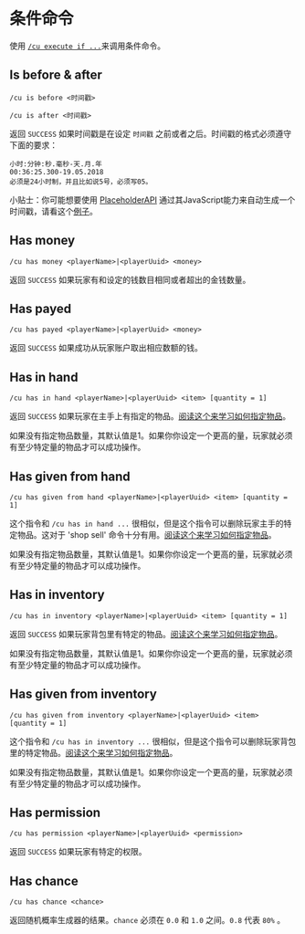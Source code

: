 # 条件命令

使用 [`/cu execute if ...`](https://github.com/Scott-CT/CommandUtilswiki-zh_CN/wiki/%E6%89%A7%E8%A1%8C%E5%91%BD%E4%BB%A4#if)来调用条件命令。

## Is before & after

`/cu is before <时间戳>`

`/cu is after <时间戳>`

返回 `SUCCESS` 如果时间戳是在设定 `时间戳` 之前或者之后。时间戳的格式必须遵守下面的要求：

```text
小时:分钟:秒.毫秒-天.月.年
00:36:25.300-19.05.2018
必须是24小时制，并且比如说5号，必须写05。
```

小贴士：你可能想要使用 [PlaceholderAPI](https://github.com/Scott-CT/CommandUtilswiki-zh_CN/wiki/PlacehoderAPI-%EF%BC%88PAPI%EF%BC%89) 通过其JavaScript能力来自动生成一个时间戳，请看这个[例子](https://github.com/Scott-CT/CommandUtilswiki-zh_CN/wiki/%E9%99%90%E5%88%B6%E6%8C%87%E4%BB%A4%E6%89%A7%E8%A1%8C%E6%97%B6%E9%97%B4)。

## Has money

`/cu has money <playerName>|<playerUuid> <money>`

返回 `SUCCESS` 如果玩家有和设定的钱数目相同或者超出的金钱数量。

## Has payed

`/cu has payed <playerName>|<playerUuid> <money>`

返回 `SUCCESS` 如果成功从玩家账户取出相应数额的钱。

## Has in hand

`/cu has in hand <playerName>|<playerUuid> <item> [quantity = 1]`

返回 `SUCCESS` 如果玩家在主手上有指定的物品。[阅读这个来学习如何指定物品](https://github.com/Scott-CT/CommandUtilswiki-zh_CN/wiki/%E7%89%A9%E5%93%81%E5%AE%9A%E4%B9%89)。

如果没有指定物品数量，其默认值是1。如果你你设定一个更高的量，玩家就必须有至少特定量的物品才可以成功操作。

## Has given from hand

`/cu has given from hand <playerName>|<playerUuid> <item> [quantity = 1]`

这个指令和 `/cu has in hand ...` 很相似，但是这个指令可以删除玩家主手的特定物品。这对于 'shop sell' 命令十分有用。[阅读这个来学习如何指定物品](https://github.com/Scott-CT/CommandUtilswiki-zh_CN/wiki/%E7%89%A9%E5%93%81%E5%AE%9A%E4%B9%89)。

如果没有指定物品数量，其默认值是1。如果你你设定一个更高的量，玩家就必须有至少特定量的物品才可以成功操作。

## Has in inventory

`/cu has in inventory <playerName>|<playerUuid> <item> [quantity = 1]`

返回 `SUCCESS` 如果玩家背包里有特定的物品。[阅读这个来学习如何指定物品](https://github.com/Scott-CT/CommandUtilswiki-zh_CN/wiki/%E7%89%A9%E5%93%81%E5%AE%9A%E4%B9%89)。

如果没有指定物品数量，其默认值是1。如果你你设定一个更高的量，玩家就必须有至少特定量的物品才可以成功操作。

## Has given from inventory

`/cu has given from inventory <playerName>|<playerUuid> <item> [quantity = 1]`

这个指令和 `/cu has in inventory ...` 很相似，但是这个指令可以删除玩家背包里的特定物品。[阅读这个来学习如何指定物品](https://github.com/Scott-CT/CommandUtilswiki-zh_CN/wiki/%E7%89%A9%E5%93%81%E5%AE%9A%E4%B9%89)。

如果没有指定物品数量，其默认值是1。如果你你设定一个更高的量，玩家就必须有至少特定量的物品才可以成功操作。

## Has permission

`/cu has permission <playerName>|<playerUuid> <permission>`

返回 `SUCCESS` 如果玩家有特定的权限。

## Has chance

`/cu has chance <chance>`

返回随机概率生成器的结果。`chance` 必须在 `0.0` 和 `1.0` 之间。`0.8` 代表 `80%` 。

